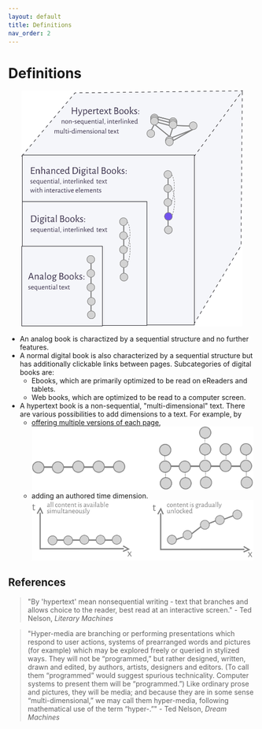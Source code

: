 ```yaml
---
layout: default
title: Definitions
nav_order: 2
---
```


#  Definitions

<p  style="font-size:12px;text-align:center;">
  <img alt="img-name" src="/assets/images/hyperbook6.svg" width="450">
</p>

* An analog book is charactized by a sequential structure and no further features.
* A normal digital book is also characterized by a sequential structure but has additionally clickable links between pages. Subcategories of digital books are:
  * Ebooks, which are primarily optimized to be read on eReaders and tablets.
  * Web books, which are optimized to be read to a computer screen.
* A hypertext book is a non-sequential, "multi-dimensional" text. There are various possibilities to add dimensions to a text. For example, by
  * [offering multiple versions of each page](/docs/features/perspectives/), <img alt="img-name" src="/assets/images/multipleversions.svg" width="450">
  * adding an authored time dimension. <img alt="img-name" src="/assets/images/timedimension.svg" width="450">





## References

>"By 'hypertext' mean nonsequential writing - text that branches and allows choice to the reader, best read at an interactive screen." - Ted Nelson, *Literary Machines*

>"Hyper-media are branching or performing presentations which respond to user actions, systems of prearranged words and pictures (for example) which may be explored freely or queried in stylized ways. They will not be “programmed,” but rather designed, written, drawn and edited, by authors, artists, designers and editors. (To call them “programmed” would suggest spurious technicality. Computer systems to present them will be “programmed.”) Like ordinary prose and pictures, they will be media; and because they are in some sense “multi-dimensional,” we may call them hyper-media, following mathematical use of the term “hyper-.”" - Ted Nelson, *Dream Machines*
